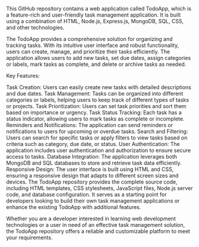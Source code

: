 This GitHub repository contains a web application called TodoApp, which is a feature-rich and user-friendly task management application. It is built using a combination of HTML, Node.js, Express.js, MongoDB, SQL, CSS, and other technologies.

The TodoApp provides a comprehensive solution for organizing and tracking tasks. With its intuitive user interface and robust functionality, users can create, manage, and prioritize their tasks efficiently. The application allows users to add new tasks, set due dates, assign categories or labels, mark tasks as complete, and delete or archive tasks as needed.

Key Features:

Task Creation: Users can easily create new tasks with detailed descriptions and due dates.
Task Management: Tasks can be organized into different categories or labels, helping users to keep track of different types of tasks or projects.
Task Prioritization: Users can set task priorities and sort them based on importance or urgency.
Task Status Tracking: Each task has a status indicator, allowing users to mark tasks as complete or incomplete.
Reminders and Notifications: The application can send reminders or notifications to users for upcoming or overdue tasks.
Search and Filtering: Users can search for specific tasks or apply filters to view tasks based on criteria such as category, due date, or status.
User Authentication: The application includes user authentication and authorization to ensure secure access to tasks.
Database Integration: The application leverages both MongoDB and SQL databases to store and retrieve task data efficiently.
Responsive Design: The user interface is built using HTML and CSS, ensuring a responsive design that adapts to different screen sizes and devices.
The TodoApp repository provides the complete source code, including HTML templates, CSS stylesheets, JavaScript files, Node.js server code, and database configuration. It serves as a starting point for developers looking to build their own task management applications or enhance the existing TodoApp with additional features.

Whether you are a developer interested in learning web development technologies or a user in need of an effective task management solution, the TodoApp repository offers a reliable and customizable platform to meet your requirements.
